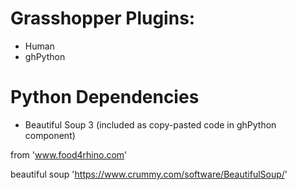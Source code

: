 # Grasshopper Plugins:

- Human
- ghPython

# Python Dependencies

- Beautiful Soup 3 (included as copy-pasted code in ghPython component)


from 'www.food4rhino.com'

beautiful soup 'https://www.crummy.com/software/BeautifulSoup/'
